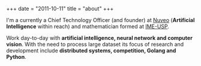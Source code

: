 +++
date = "2011-10-11"
title = "about"
+++

I'm a currently a Chief Technology Officer (and founder) at
[Nuveo](https://nuveo.ai/) (**Artificial Intelligence** within reach) and
mathematician formed at [IME-USP](https://www.ime.usp.br/).

Work day-to-day with **artificial intelligence, neural network and
computer vision**. With the need to process large dataset its focus of
research and development include **distributed systems, competition,
Golang and Python**.
